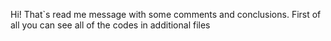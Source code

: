 Hi! That`s read me message with some comments and conclusions. 
First of all you can see all of the codes in additional files 

